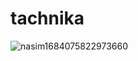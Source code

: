 # tachnika
<img src="https://i.ibb.co/hYbkZgB/nasim1684075822973660.png" alt="nasim1684075822973660" border="0">

